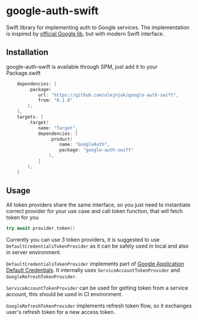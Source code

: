 # google-auth-swift

Swift library for implementing auth to Google services. The implementation is inspired by [official Google lib](https://github.com/googleapis/google-auth-library-swift), but with modern Swift interface.

## Installation

google-auth-swift is available through SPM, just add it to your Package.swift

```swift
    dependencies: [
        .package(
            url: "https://github.com/olejnjak/google-auth-swift", 
            from: "0.1.0"
        ),
    ],
    targets: [
        .target(
            name: "Target",
            dependencies: [
                .product(
                    name: "GoogleAuth", 
                    package: "google-auth-swift"
                ),
            ]
        ),
    ]
```

## Usage

All token providers share the same interface, so you just need to instantiate correct provider for your use case and call token function, that will fetch token for you
```swift
try await provider.token()
```

Currently you can use 3 token providers, it is suggested to use `DefaultCredentialsTokenProvider` as it can be safely used in local and also in server environment.

`DefaultCredentialsTokenProvider` implements part of [Google Application Default Credentials](https://cloud.google.com/docs/authentication/application-default-credentials). It internally uses `ServiceAccountTokenProvider` and `GoogleRefreshTokenProvider`.

`ServiceAccountTokenProvider` can be used for getting token from a service account, this should be used in CI environment.

`GoogleRefreshTokenProvider` implements refresh token flow, so it exchanges user's refresh token for a new access token.